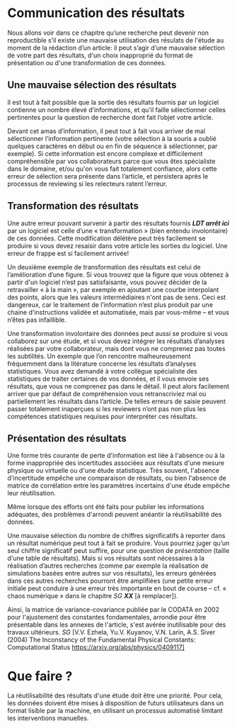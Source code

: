 # Communication des résultats

Nous allons voir dans ce chapitre qu’une recherche peut devenir non reproductible 
s’il existe une mauvaise utilisation des résulats de l'étude au moment de la rédaction 
d’un article: il peut s’agir d’une mauvaise sélection de votre part des résultats, 
d'un choix inapproprié du format de présentation ou d'une transformation 
de ces données.

## Une mauvaise sélection des résultats

Il est tout à fait possible que la sortie des résultats fournis 
par un logiciel contienne un nombre élevé d’informations, et qu’il 
faille sélectionner celles pertinentes pour la question de recherche 
dont fait l’objet votre article. 

Devant cet amas d’information, il peut tout à fait vous arriver 
de mal sélectionner l’information pertinente (votre sélection 
à la souris a oublié quelques caractères en début ou en fin de 
séquence à sélectionner, par exemple). 
Si cette information est encore complexe et difficilement compréhensible 
par vos collaborateurs parce que vous êtes spécialiste dans le domaine, 
et/ou qu'on vous fait totalement confiance, alors cette erreur de sélection 
sera présente dans l’article, et persistera après le processus de reviewing 
si les relecteurs ratent l’erreur.

## Transformation des résultats

Une autre erreur pouvant survenir à partir des résultats 
fournis ***LDT arrêt ici*** par un logiciel est celle d’une « transformation » 
(bien entendu involontaire) de ces données. 
Cette modification délétère peut très facilement se produire 
si vous devez resaisir dans votre article les sorties
du logiciel. Une erreur de frappe est si facilement arrivée! 

Un deuxième exemple de transformation des résultats est celui 
de l’amélioration d’une figure. 
Si vous trouvez que la figure que vous obtenez à partir d'un 
logiciel n’est pas satisfaisante, vous pouvez décider de la 
retravailler « à la main », par exemple en ajoutant une courbe 
interpolant des points, alors que les valeurs intermédiaires 
n'ont pas de sens.
Ceci est dangereux, car le traitement de l’information 
n’est plus produit par une chaine d'instructions validée et
automatisée, mais par vous-même – et vous n’êtes pas infaillible. 

Une transformation involontaire des données peut aussi
se produire si vous collaborez sur une étude, et si vous 
devez intégrer les résultats d’analyses réalisées par 
votre collaborateur, mais dont vous ne comprenez pas 
toutes les subtilités. 
Un exemple que l’on rencontre malheureusement fréquemment 
dans la litérature concerne les résultats d’analyses statistiques. 
Vous avez demandé à votre collègue spécialiste des statistiques 
de traiter certaines de vos données, et il vous envoie ses résultats, 
que vous ne comprenez pas dans le détail. 
Il peut alors facilement arriver que par défaut de compréhension
vous retranscriviez mal ou partiellement les résultats dans l’article. 
De telles erreurs de saisie peuvent passer totalement inaperçues 
si les reviewers n’ont pas non plus les compétences statistiques 
requises pour interpréter ces résultats.

## Présentation des résultats

Une forme très courante de perte d'information est liée à
l'absence ou à la forme inappropriée des incertitudes associées
aux résultats d'une mesure physique ou virtuelle ou d'une étude statistique.
Très souvent, l'absence d'incertitude empêche une comparaison de résultats,
ou bien l'absence de matrice de corrélation entre les paramètres
incertains d'une étude empêche leur réutilisation.

Même lorsque des efforts ont été faits pour publier les informations
adéquates, des problèmes d'arrondi peuvent anéantir la réutilisabilité 
des données. 

Une mauvaise sélection du nombre de chiffres significatifs à reporter 
dans un résultat numérique peut tout à fait se produire. 
Vous pourriez juger qu’un seul chiffre significatif peut suffire, 
pour une question de *présentation* (taille d'une table de résultats). 
Mais si vos résultats sont nécessaires à la réalisation d’autres recherches 
(comme par exemple la réalisation de simulations basées entre autres 
sur vos résultats), les erreurs générées dans ces autres recherches 
pourront être amplifiées (une petite erreur initiale peut conduire 
à une erreur très importante en bout de course – cf. « chaos numérique » 
dans le chapitre *SG* ***XX*** [à remplacer]). 

Ainsi, la matrice de variance-covariance publiée par le CODATA en 2002 pour 
l'ajustement des constantes fondamentales, arrondie pour être présentable 
dans les annexes de l'article, s'est avérée inutilisable pour des travaux 
ultérieurs. *SG* [V.V. Ezhela, Yu.V. Kuyanov, V.N. Larin, A.S. Siver  (2004)
The Inconstancy of the Fundamental Physical Constants: Computational Status
https://arxiv.org/abs/physics/0409117]

# Que faire ?

La réutilisabilité des résultats d'une étude doit être une priorité. 
Pour cela, les données doivent être mises à disposition de futurs 
utilisateurs dans un format lisible par la machine, en utilisant
un processus automatisé limitant les interventions manuelles.
